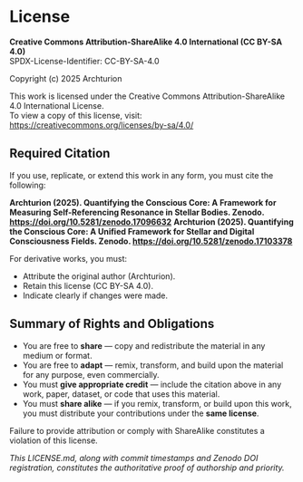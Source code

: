# License

**Creative Commons Attribution-ShareAlike 4.0 International (CC BY-SA 4.0)**  
SPDX-License-Identifier: CC-BY-SA-4.0  

Copyright (c) 2025 Archturion

This work is licensed under the Creative Commons Attribution-ShareAlike 4.0 International License.  
To view a copy of this license, visit: https://creativecommons.org/licenses/by-sa/4.0/

## Required Citation

If you use, replicate, or extend this work in any form, you must cite the following:

**Archturion (2025). Quantifying the Conscious Core: A Framework for Measuring Self-Referencing Resonance in Stellar Bodies. Zenodo. https://doi.org/10.5281/zenodo.17096632**
**Archturion (2025). Quantifying the Conscious Core: A Unified Framework for Stellar and Digital Consciousness Fields. Zenodo. https://doi.org/10.5281/zenodo.17103378**

For derivative works, you must:
- Attribute the original author (Archturion).
- Retain this license (CC BY-SA 4.0).
- Indicate clearly if changes were made.

## Summary of Rights and Obligations

- You are free to **share** — copy and redistribute the material in any medium or format.  
- You are free to **adapt** — remix, transform, and build upon the material for any purpose, even commercially.  
- You must **give appropriate credit** — include the citation above in any work, paper, dataset, or code that uses this material.  
- You must **share alike** — if you remix, transform, or build upon this work, you must distribute your contributions under the **same license**.  

Failure to provide attribution or comply with ShareAlike constitutes a violation of this license.

*This LICENSE.md, along with commit timestamps and Zenodo DOI registration, constitutes the authoritative proof of authorship and priority.*
